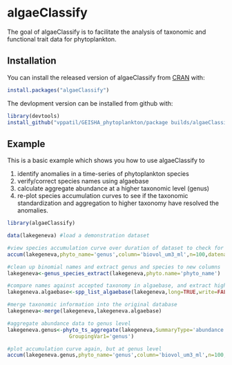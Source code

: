 # algaeClassify

<!-- badges: start -->
<!-- badges: end -->

The goal of algaeClassify is to facilitate the analysis of taxonomic and functional trait
data for phytoplankton.

## Installation

You can install the released version of algaeClassify from [CRAN](https://CRAN.R-project.org) with:

``` r
install.packages("algaeClassify")
```

The devlopment version can be installed from github with:
``` r
library(devtools)
install_github("vppatil/GEISHA_phytoplankton/package builds/algaeClassify",ref="working")
```

## Example

This is a basic example which shows you how to use algaeClassify to 
1) identify anomalies in a time-series of phytoplankton species
2) verify/correct species names using algaebase
3) calculate aggregate abundance at a higher taxonomic level (genus)
4) re-plot species accumulation curves to see if the taxonomic standardization and 
aggregation to higher taxonomy have resolved the anomalies.

``` r
library(algaeClassify)

data(lakegeneva) #load a demonstration dataset

#view species accumulation curve over duration of dataset to check for anomalies
accum(lakegeneva,phyto_name='genus',column='biovol_um3_ml',n=100,datename='date_dd_mm_yy',dateformat='%d-%m-%y')

#clean up binomial names and extract genus and species to new columns
lakegeneva<-genus_species_extract(lakegeneva,phyto.name='phyto_name')

#compare names against accepted taxonomy in algaebase, and extract higher taxonomy
lakegeneva.algaebase<-spp_list_algaebase(lakegeneva,long=TRUE,write=FALSE)

#merge taxonomic information into the original database
lakegeneva<-merge(lakegeneva,lakegeneva.algaebase)

#aggregate abundance data to genus level
lakegeneva.genus<-phyto_ts_aggregate(lakegeneva,SummaryType='abundance',AbundanceVar='biovol_um3_ml',
                    GroupingVar1='genus')

#plot accumulation curve again, but at genus level
accum(lakegeneva.genus,phyto_name='genus',column='biovol_um3_ml',n=100,datename='date_dd_mm_yy',dateformat='%Y-%m-%d')




```

